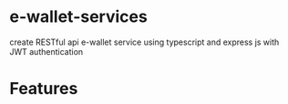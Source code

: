 # e-wallet-services
create RESTful api e-wallet service using typescript and express js with JWT authentication

# Features


